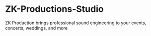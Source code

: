 # ZK-Productions-Studio
ZK Production brings professional sound engineering to your events, concerts, weddings, and more
